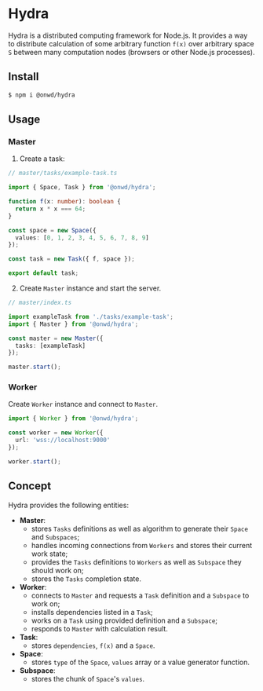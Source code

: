 # Hydra

Hydra is a distributed computing framework for Node.js. It provides a way to distribute calculation of some arbitrary function `f(x)` over arbitrary space `S` between many computation nodes (browsers or other Node.js processes).

## Install

```bash
$ npm i @onwd/hydra
```

## Usage

### Master

1. Create a task:

```ts
// master/tasks/example-task.ts

import { Space, Task } from '@onwd/hydra';

function f(x: number): boolean {
  return x * x === 64;
}

const space = new Space({
  values: [0, 1, 2, 3, 4, 5, 6, 7, 8, 9]
});

const task = new Task({ f, space });

export default task;
```

2. Create `Master` instance and start the server.

```ts
// master/index.ts

import exampleTask from './tasks/example-task';
import { Master } from '@onwd/hydra';

const master = new Master({
  tasks: [exampleTask]
});

master.start();
```

### Worker

Create `Worker` instance and connect to `Master`.

```ts
import { Worker } from '@onwd/hydra';

const worker = new Worker({
  url: 'wss://localhost:9000'
});

worker.start();
```

## Concept

Hydra provides the following entities:
  - **Master**:
    - stores `Tasks` definitions as well as algorithm to generate their `Space` and `Subspaces`;
    - handles incoming connections from `Workers` and stores their current work state;
    - provides the `Tasks` definitions to `Workers` as well as `Subspace` they should work on;
    - stores the `Tasks` completion state.
  - **Worker**:
    - connects to `Master` and requests a `Task` definition and a `Subspace` to work on;
    - installs dependencies listed in a `Task`;
    - works on a `Task` using provided definition and a `Subspace`;
    - responds to `Master` with calculation result.
  - **Task**:
    - stores `dependencies`, `f(x)` and a `Space`.
  - **Space**:
    - stores `type` of the `Space`, `values` array or a value generator function.
  - **Subspace**:
    - stores the chunk of `Space`'s `values`.
